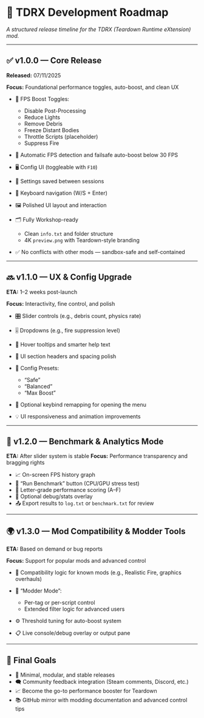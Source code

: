 # 📅 TDRX Development Roadmap

*A structured release timeline for the TDRX (Teardown Runtime eXtension) mod.*

---

## ✅ v1.0.0 — Core Release

**Released:** 07/11/2025

**Focus:** Foundational performance toggles, auto-boost, and clean UX

* 🚀 FPS Boost Toggles:

  * Disable Post-Processing
  * Reduce Lights
  * Remove Debris
  * Freeze Distant Bodies
  * Throttle Scripts (placeholder)
  * Suppress Fire
* 🧠 Automatic FPS detection and failsafe auto-boost below 30 FPS
* 🖥️ Config UI (toggleable with `F10`)
* 💾 Settings saved between sessions
* 🔧 Keyboard navigation (W/S + Enter)
* 🖼️ Polished UI layout and interaction
* 🗂️ Fully Workshop-ready

  * Clean `info.txt` and folder structure
  * 4K `preview.png` with Teardown-style branding
* ✅ No conflicts with other mods — sandbox-safe and self-contained

---

## 🔜 v1.1.0 — UX & Config Upgrade

**ETA:** 1–2 weeks post-launch

**Focus:** Interactivity, fine control, and polish

* 🎛️ Slider controls (e.g., debris count, physics rate)
* 🎚️ Dropdowns (e.g., fire suppression level)
* 🧠 Hover tooltips and smarter help text
* 🎨 UI section headers and spacing polish
* 💾 Config Presets:

  * “Safe”
  * “Balanced”
  * “Max Boost”
* 🔧 Optional keybind remapping for opening the menu
* 💡 UI responsiveness and animation improvements

---

## 🧪 v1.2.0 — Benchmark & Analytics Mode

**ETA:** After slider system is stable
**Focus:** Performance transparency and bragging rights

* 📈 On-screen FPS history graph
* 🧪 “Run Benchmark” button (CPU/GPU stress test)
* 📝 Letter-grade performance scoring (A–F)
* 🧩 Optional debug/stats overlay
* 📤 Export results to `log.txt` or `benchmark.txt` for review

---

## 🌍 v1.3.0 — Mod Compatibility & Modder Tools

**ETA:** Based on demand or bug reports

**Focus:** Support for popular mods and advanced control

* 🤝 Compatibility logic for known mods (e.g., Realistic Fire, graphics overhauls)
* 🧰 “Modder Mode”:

  * Per-tag or per-script control
  * Extended filter logic for advanced users
* ⚙️ Threshold tuning for auto-boost system
* 📋 Live console/debug overlay or output pane

---

## 🏁 Final Goals

* 💎 Minimal, modular, and stable releases
* 🗨️ Community feedback integration (Steam comments, Discord, etc.)
* 📈 Become the go-to performance booster for Teardown
* 📚 GitHub mirror with modding documentation and advanced control tips
